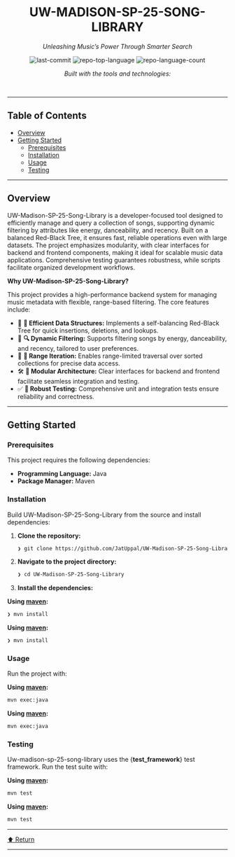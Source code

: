 <div id="top">

<!-- HEADER STYLE: CLASSIC -->
<div align="center">


# UW-MADISON-SP-25-SONG-LIBRARY

<em>Unleashing Music’s Power Through Smarter Search</em>

<!-- BADGES -->
<img src="https://img.shields.io/github/last-commit/JatUppal/UW-Madison-SP-25-Song-Library?style=flat&logo=git&logoColor=white&color=0080ff" alt="last-commit">
<img src="https://img.shields.io/github/languages/top/JatUppal/UW-Madison-SP-25-Song-Library?style=flat&color=0080ff" alt="repo-top-language">
<img src="https://img.shields.io/github/languages/count/JatUppal/UW-Madison-SP-25-Song-Library?style=flat&color=0080ff" alt="repo-language-count">

<em>Built with the tools and technologies:</em>


</div>
<br>

---

## Table of Contents

- [Overview](#overview)
- [Getting Started](#getting-started)
    - [Prerequisites](#prerequisites)
    - [Installation](#installation)
    - [Usage](#usage)
    - [Testing](#testing)

---

## Overview

UW-Madison-SP-25-Song-Library is a developer-focused tool designed to efficiently manage and query a collection of songs, supporting dynamic filtering by attributes like energy, danceability, and recency. Built on a balanced Red-Black Tree, it ensures fast, reliable operations even with large datasets. The project emphasizes modularity, with clear interfaces for backend and frontend components, making it ideal for scalable music data applications. Comprehensive testing guarantees robustness, while scripts facilitate organized development workflows.

**Why UW-Madison-SP-25-Song-Library?**

This project provides a high-performance backend system for managing music metadata with flexible, range-based filtering. The core features include:

- 🧩 **🧠 Efficient Data Structures:** Implements a self-balancing Red-Black Tree for quick insertions, deletions, and lookups.
- 🎯 **🔍 Dynamic Filtering:** Supports filtering songs by energy, danceability, and recency, tailored to user preferences.
- 🚀 **🔄 Range Iteration:** Enables range-limited traversal over sorted collections for precise data access.
- 🛠️ **🧩 Modular Architecture:** Clear interfaces for backend and frontend facilitate seamless integration and testing.
- ✅ **🧪 Robust Testing:** Comprehensive unit and integration tests ensure reliability and correctness.

---

## Getting Started

### Prerequisites

This project requires the following dependencies:

- **Programming Language:** Java
- **Package Manager:** Maven

### Installation

Build UW-Madison-SP-25-Song-Library from the source and install dependencies:

1. **Clone the repository:**

    ```sh
    ❯ git clone https://github.com/JatUppal/UW-Madison-SP-25-Song-Library
    ```

2. **Navigate to the project directory:**

    ```sh
    ❯ cd UW-Madison-SP-25-Song-Library
    ```

3. **Install the dependencies:**

**Using [maven](https://maven.apache.org/):**

```sh
❯ mvn install
```
**Using [maven](https://maven.apache.org/):**

```sh
❯ mvn install
```

### Usage

Run the project with:

**Using [maven](https://maven.apache.org/):**

```sh
mvn exec:java
```
**Using [maven](https://maven.apache.org/):**

```sh
mvn exec:java
```

### Testing

Uw-madison-sp-25-song-library uses the {__test_framework__} test framework. Run the test suite with:

**Using [maven](https://maven.apache.org/):**

```sh
mvn test
```
**Using [maven](https://maven.apache.org/):**

```sh
mvn test
```

---

<div align="left"><a href="#top">⬆ Return</a></div>

---
